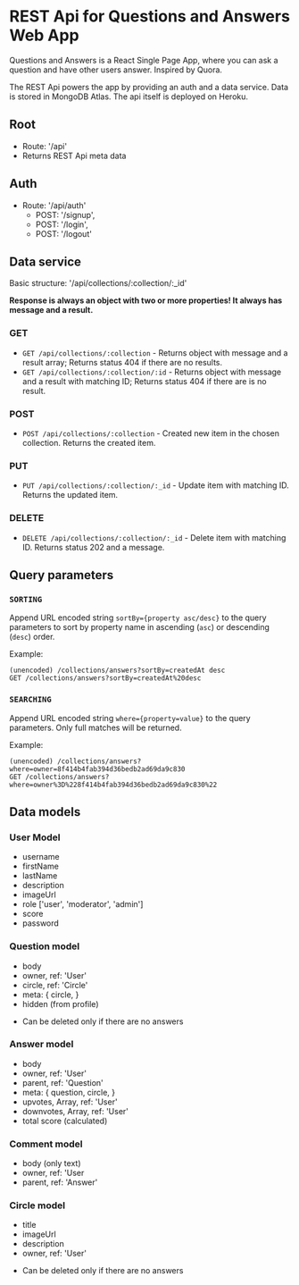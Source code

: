 # REST Api for Questions and Answers Web App
Questions and Answers is a React Single Page App, where you can ask a question and have other users answer. Inspired by Quora.

The REST Api powers the app by providing an auth and a data service. Data is stored in MongoDB Atlas. The api itself is deployed on Heroku.

## Root
- Route: '/api'
- Returns REST Api meta data

## Auth
- Route: '/api/auth'
	- POST: '/signup', 
	- POST: '/login', 
	- POST: '/logout'

## Data service
Basic structure: '/api/collections/:collection/:_id'

**Response is always an object with two or more properties! It always has message and a result.**

### **GET**

- `GET /api/collections/:collection` - Returns object with message and a result array; Returns status 404 if there are no results.
- `GET /api/collections/:collection/:id` - Returns object with message and a result with matching ID; Returns status 404 if there are is no result.

### **POST** 
- `POST /api/collections/:collection` - Created new item in the chosen collection. Returns the created item.

### **PUT**
- `PUT /api/collections/:collection/:_id` - Update item with matching ID. Returns the updated item.

### **DELETE**
- `DELETE /api/collections/:collection/:_id` - Delete item with matching ID. Returns status 202 and a message.

## Query parameters

### `SORTING` 
Append URL encoded string `sortBy={property asc/desc}` to the query parameters to sort by property name in ascending (`asc`) or descending (`desc`) order.

Example:
```
(unencoded) /collections/answers?sortBy=createdAt desc
GET /collections/answers?sortBy=createdAt%20desc
```
### `SEARCHING` 
Append URL encoded string `where={property=value}` to the query parameters. Only full matches will be returned. 

Example:
```
(unencoded) /collections/answers?where=owner=8f414b4fab394d36bedb2ad69da9c830
GET /collections/answers?where=owner%3D%228f414b4fab394d36bedb2ad69da9c830%22
```

## Data models

### User Model
- username
- firstName
- lastName
- description
- imageUrl
- role ['user', 'moderator', 'admin']
- score
- password

### Question model
- body
- owner, ref: 'User'
- circle, ref: 'Circle'
- meta: {
	circle,
}
- hidden (from profile)
* Can be deleted only if there are no answers

### Answer model
- body
- owner, ref: 'User'
- parent, ref: 'Question'
- meta: {
	question,
	circle,
}
- upvotes, Array, ref: 'User'
- downvotes, Array, ref: 'User'
- total score (calculated)

### Comment model
- body (only text)
- owner, ref: 'User
- parent, ref: 'Answer'

### Circle model
- title
- imageUrl
- description
- owner, ref: 'User'
* Can be deleted only if there are no answers


